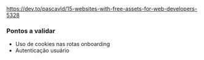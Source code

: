 https://dev.to/pascavld/15-websites-with-free-assets-for-web-developers-5328

### Pontos a validar
* Uso de cookies nas rotas onboarding
* Autenticação usuário
